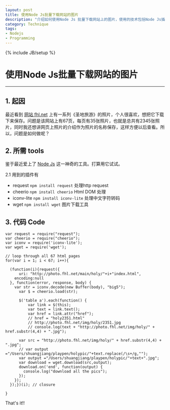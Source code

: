 ```yaml
--- 
layout: post
title: 使用Node Js批量下载网站的图片
description: "介绍如何使用Node Js 批量下载网站上的图片，使用的技术包括Node Js插件的使用，编码转换，HTML DOM处理，Javascript 闭包等等。"
category: Technique
tags: 
- Nodejs
- Programming
---
```


{% include JB/setup %}


# 使用Node Js批量下载网站的图片

----------------

## 1. 起因

最近看到 [网站 fhl.net](http://photo.fhl.net/main/holy/index.html) 上有一系列《圣地旅游》的照片，个人很喜欢，想把它下载下来保存。问题是该网站上有67页，每页有35张照片，也就是总共有2345张照片，同时我还想讲网页上照片的介绍作为照片的名称保存，这样方便以后查看。所以，问题是如何做呢？

## 2. 所需 tools
鉴于最近爱上了 [Node Js](http://nodejs.org/) 这一神奇的工具。打算用它试试。

2.1 用到的插件有

- request `npm install request`  处理http request
- cheerio `npm install cheerio`  Html DOM 处理
- iconv-lite `npm install iconv-lite`  处理中文字符转码
- wget `npm install wget`  图片下载工具


## 3. 代码 Code 



	var request = require("request");
	var cheerio = require("cheerio");
	var iconv = require('iconv-lite');
	var wget = require('wget');
	
	// loop through all 67 html pages
	for(var i = 1; i < 67; i++){
	
	  (function(i){request({
	      uri: "http://photo.fhl.net/main/holy/"+i+"index.html",
	    encoding:null
	  }, function(error, response, body) {
	    var str = iconv.decode(new Buffer(body), "big5");
	      var $ = cheerio.load(str);
	     
	      $('table a').each(function() {
	          var link = $(this);
	          var text = link.text();
	          var href = link.attr("href");
	          // href = "holy2351.html"
	          // http://photo.fhl.net/img/holy/2351.jpg
	          // console.log(text + "http://photo.fhl.net/img/holy/" + href.substr(4,4) + ".jpg");
	
	      var src = "http://photo.fhl.net/img/holy/" + href.substr(4,4) + ".jpg";
	      // var output ="/Users/shuangjiang/playpen/holypic/"+text.replace(/\s+/g,"");
	      var output ="/Users/shuangjiang/playpen/holypic/"+text+".jpg";
	      var download = wget.download(src,output);
	      download.on('end', function(output) {
	        console.log("download all the pics");
	      });
	    });
	  });})(i); // closure
	
	}




That's it!!








